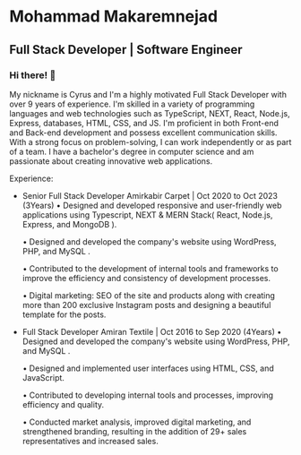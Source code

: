 
<h1>Mohammad Makaremnejad</h1> 
<h2> Full Stack Developer | Software Engineer​ </h2>

### Hi there! 👋
My nickname is Cyrus and I'm a highly motivated Full Stack Developer with over 9 years of experience.
I'm skilled in a variety of programming languages and web technologies such as TypeScript, NEXT, React, Node.js, Express, databases, HTML, CSS, and JS.
I'm proficient in both Front-end and Back-end development and possess excellent communication skills. With a strong focus on problem-solving, I can work independently or as part of a team.
I have a bachelor's degree in computer science and am passionate about creating innovative web applications.

Experience:

- Senior Full Stack Developer
  Amirkabir Carpet | Oct 2020 to Oct 2023 (3Years)
  • Designed and developed responsive and user-friendly web applications using Typescript, NEXT & MERN Stack( React, Node.js, Express, and MongoDB ).

  • Designed and developed the company's website using WordPress, PHP, and MySQL .

  • Contributed to the development of internal tools and frameworks to improve the efficiency and consistency of development processes.

  • Digital marketing: SEO of the site and products along with creating more than 200 exclusive Instagram posts and designing a beautiful template for the posts.


- Full Stack Developer
    Amiran Textile | Oct 2016 to Sep 2020 (4Years)
    • Designed and developed the company's website using WordPress, PHP, and MySQL .

    • Designed and implemented user interfaces using HTML, CSS, and JavaScript.

    • Contributed to developing internal tools and processes, improving efficiency and quality.

    • Conducted market analysis, improved digital marketing, and strengthened branding, resulting in the addition of 29+ sales representatives and increased sales.


